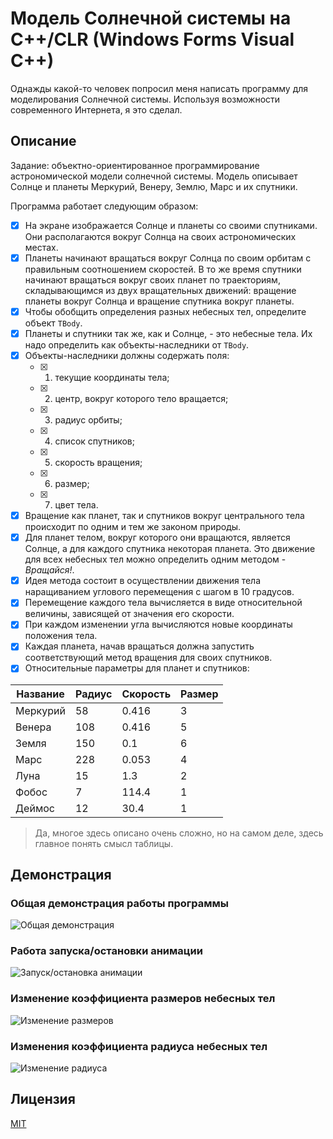 # Модель Солнечной системы на C++/CLR (Windows Forms Visual C++) #

Однажды какой-то человек попросил меня написать программу для моделирования Солнечной системы. Используя возможности современного Интернета, я это сделал.

## Описание ##

Задание: объектно-ориентированное программирование астрономической модели солнечной системы. Модель описывает Солнце и планеты Меркурий, Венеру, Землю, Марс и их спутники.

Программа работает следующим образом:

- [x] На экране изображается Солнце и планеты со своими спутниками. Они располагаются вокруг Солнца на своих астрономических местах.
- [x] Планеты начинают вращаться вокруг Солнца по своим орбитам с правильным соотношением скоростей. В то же время спутники начинают вращаться вокруг своих планет по траекториям, складывающимся из двух вращательных движений: вращение планеты вокруг Солнца и вращение спутника вокруг планеты.
- [x] Чтобы обобщить определения разных небесных тел, определите объект `TBody`.
- [x] Планеты и спутники так же, как и Солнце, - это небесные тела. Их надо определить как объекты-наследники от `TBody`.
- [x] Объекты-наследники должны содержать поля:
  - [x] 1) текущие координаты тела;
  - [x] 2) центр, вокруг которого тело вращается;
  - [x] 3) радиус орбиты;
  - [x] 4) список спутников;
  - [x] 5) скорость вращения;
  - [x] 6) размер;
  - [x] 7) цвет тела.
- [x] Вращение как планет, так и спутников вокруг центрального тела происходит по одним и тем же законом природы.
- [x] Для планет телом, вокруг которого они вращаются, является Солнце, а для каждого спутника некоторая планета. Это движение для всех небесных тел можно определить одним методом - _Вращайся!_.
- [x] Идея метода состоит в осуществлении движения тела наращиванием углового перемещения с шагом в 10 градусов.
- [x] Перемещение каждого тела вычисляется в виде относительной величины, зависящей от значения его скорости.
- [x] При каждом изменении угла вычисляются новые координаты положения тела.
- [x] Каждая планета, начав вращаться должна запустить соответствующий метод вращения для своих спутников.
- [x] Относительные параметры для планет и спутников:

Название | Радиус | Скорость | Размер
---------|--------|----------|-------
Меркурий | 58     | 0.416    | 3
Венера   | 108    | 0.416    | 5
Земля    | 150    | 0.1      | 6
Марс     | 228    | 0.053    | 4
Луна     | 15     | 1.3      | 2
Фобос    | 7      | 114.4    | 1
Деймос   | 12     | 30.4     | 1

> Да, многое здесь описано очень сложно, но на самом деле, здесь главное понять смысл таблицы.

## Демонстрация ##

### Общая демонстрация работы программы ###

![Общая демонстрация](images/demonstration-main.gif)

### Работа запуска/остановки анимации ###

![Запуск/остановка анимации](images/demonstration-start-stop.gif)

### Изменение коэффициента размеров небесных тел ###

![Изменение размеров](images/demonstration-size.gif)

### Изменения коэффициента радиуса небесных тел ###

![Изменение радиуса](images/demonstration-radius.gif)

## Лицензия ##

[MIT](LICENSE.md)